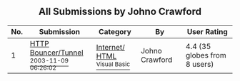 ﻿<div align="center">

## All Submissions by Johno Crawford

</div>

No.  | Submission | Category | By   | User Rating
---- | ---------- | -------- | ---- | -----------
1 | [HTTP Bouncer/Tunnel<br /><sup>2003-11-09 06:26:02</sup>](https://github.com/Planet-Source-Code/johno-crawford-http-bouncer-tunnel__1-49768) | [Internet/ HTML<br /><sup>Visual Basic</sup>](../ByCategory/internet-html__1-34.md) | Johno Crawford | 4.4 (35 globes from 8 users)
